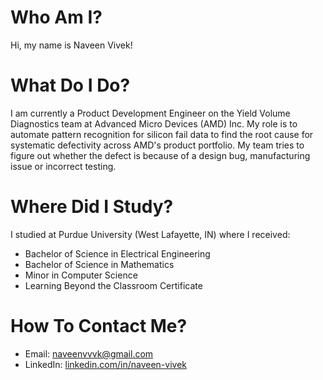 # Who Am I?

Hi, my name is Naveen Vivek!

# What Do I Do?

I am currently a Product Development Engineer on the Yield Volume Diagnostics team at Advanced Micro Devices (AMD) Inc. My role is to automate pattern recognition for silicon fail data to find the root cause for systematic defectivity across AMD's product portfolio. My team tries to figure out whether the defect is because of a design bug, manufacturing issue or incorrect testing.

# Where Did I Study?

I studied at Purdue University (West Lafayette, IN) where I received:
- Bachelor of Science in Electrical Engineering
- Bachelor of Science in Mathematics
- Minor in Computer Science
- Learning Beyond the Classroom Certificate

# How To Contact Me?

- Email: naveenvvvk@gmail.com
- LinkedIn: [linkedin.com/in/naveen-vivek](http://linkedin.com/in/naveen-vivek/)